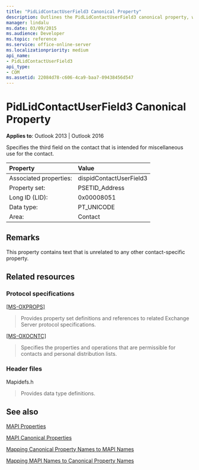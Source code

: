 ```yaml
---
title: "PidLidContactUserField3 Canonical Property"
description: Outlines the PidLidContactUserField3 canonical property, which specifies the third field on the contact that is intended for miscellaneous use for the contact.
manager: lindalu
ms.date: 03/09/2015
ms.audience: Developer
ms.topic: reference
ms.service: office-online-server
ms.localizationpriority: medium
api_name:
- PidLidContactUserField3
api_type:
- COM
ms.assetid: 22084d78-c606-4ca9-baa7-09438456d547
---
```


# PidLidContactUserField3 Canonical Property

  
  
**Applies to**: Outlook 2013 | Outlook 2016 
  
Specifies the third field on the contact that is intended for miscellaneous use for the contact.
  
|Property|Value|
|:-----|:-----|
|Associated properties:  <br/> |dispidContactUserField3  <br/> |
|Property set:  <br/> |PSETID_Address  <br/> |
|Long ID (LID):  <br/> |0x00008051  <br/> |
|Data type:  <br/> |PT_UNICODE  <br/> |
|Area:  <br/> |Contact  <br/> |
   
## Remarks

This property contains text that is unrelated to any other contact-specific property.
  
## Related resources

### Protocol specifications

[[MS-OXPROPS]](https://msdn.microsoft.com/library/f6ab1613-aefe-447d-a49c-18217230b148%28Office.15%29.aspx)
  
> Provides property set definitions and references to related Exchange Server protocol specifications.
    
[[MS-OXOCNTC]](https://msdn.microsoft.com/library/9b636532-9150-4836-9635-9c9b756c9ccf%28Office.15%29.aspx)
  
> Specifies the properties and operations that are permissible for contacts and personal distribution lists. 
    
### Header files

Mapidefs.h
  
> Provides data type definitions.
    
## See also



[MAPI Properties](mapi-properties.md)
  
[MAPI Canonical Properties](mapi-canonical-properties.md)
  
[Mapping Canonical Property Names to MAPI Names](mapping-canonical-property-names-to-mapi-names.md)
  
[Mapping MAPI Names to Canonical Property Names](mapping-mapi-names-to-canonical-property-names.md)

